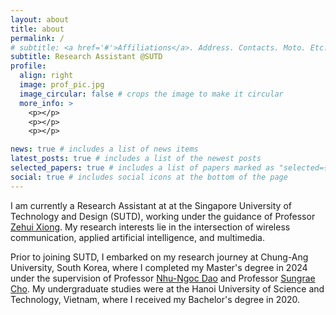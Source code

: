 ```yaml
---
layout: about
title: about
permalink: /
# subtitle: <a href='#'>Affiliations</a>. Address. Contacts. Moto. Etc.
subtitle: Research Assistant @SUTD
profile:
  align: right
  image: prof_pic.jpg
  image_circular: false # crops the image to make it circular
  more_info: >
    <p></p>
    <p></p>
    <p></p>

news: true # includes a list of news items
latest_posts: true # includes a list of the newest posts
selected_papers: true # includes a list of papers marked as "selected={true}"
social: true # includes social icons at the bottom of the page
---
```


<!-- Write your biography here. Tell the world about yourself. Link to your favorite [subreddit](http://reddit.com). You can put a picture in, too. The code is already in, just name your picture `prof_pic.jpg` and put it in the `img/` folder.

Put your address / P.O. box / other info right below your picture. You can also disable any of these elements by editing `profile` property of the YAML header of your `_pages/about.md`. Edit `_bibliography/papers.bib` and Jekyll will render your [publications page](/al-folio/publications/) automatically.

Link to your social media connections, too. This theme is set up to use [Font Awesome icons](https://fontawesome.com/) and [Academicons](https://jpswalsh.github.io/academicons/), like the ones below. Add your Facebook, Twitter, LinkedIn, Google Scholar, or just disable all of them. -->

I am currently a Research Assistant at at the Singapore University of Technology and Design (SUTD), working under the guidance of Professor [Zehui Xiong](https://sites.google.com/view/zehuixiong). My research interests lie in the intersection of wireless communication, applied artificial intelligence, and multimedia.

Prior to joining SUTD, I embarked on my research journey at Chung-Ang University, South Korea, where I completed my Master's degree in 2024 under the supervision of Professor [Nhu-Ngoc Dao](https://pshhlab.github.io/nndao) and Professor [Sungrae Cho](https://sites.google.com/uclab.re.kr/srcho). My undergraduate studies were at the Hanoi University of Science and Technology, Vietnam, where I received my Bachelor's degree in 2020.

